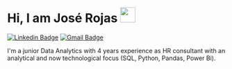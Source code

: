 # Hi, I am José Rojas <img src="https://github.com/TheDudeThatCode/TheDudeThatCode/blob/master/Assets/Hi.gif" width="35" />
[![Linkedin Badge](https://img.shields.io/badge/-LinkedIn-blue?style=flat-square&logo=Linkedin&logoColor=white&link=https://https://https://www.linkedin.com/in/jose-maria-rojas-govantes/)](https://https://www.linkedin.com/in/jose-maria-rojas-govantes/)
[![Gmail Badge](https://img.shields.io/badge/-joserojasgovantes@gmail.com-c14438?style=flat-square&logo=Gmail&logoColor=white&link=mailto:joserojasgovantes@gmail.com)](mailto:joserojasgovantes@gmail.com)

I'm a junior Data Analytics with 4 years experience as HR consultant with an analytical and now technological focus (SQL, Python, Pandas, Power Bi).

<!--
**antlopal3rd/antlopal3rd** is a ✨ _special_ ✨ repository because its `README.md` (this file) appears on your GitHub profile.

Here are some ideas to get you started:

- 🔭 I’m currently working on ...
- 🌱 I’m currently learning ...
- 👯 I’m looking to collaborate on ...
- 🤔 I’m looking for help with ...
- 💬 Ask me about ...
- 📫 How to reach me: ...
- 😄 Pronouns: ...
- ⚡ Fun fact: ...
-->